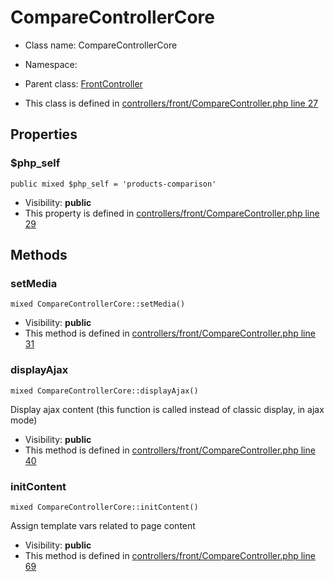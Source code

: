 CompareControllerCore
===============






* Class name: CompareControllerCore
* Namespace: 
* Parent class: [FrontController](FrontControllerCore)

* This class is defined in [controllers/front/CompareController.php line 27](https://github.com/PrestaShop/PrestaShop/blob/1.6.1.1/controllers/front/CompareController.php#27)





Properties
----------


### $php_self

    public mixed $php_self = 'products-comparison'





* Visibility: **public**
* This property is defined in [controllers/front/CompareController.php line 29](https://github.com/PrestaShop/PrestaShop/blob/1.6.1.1/controllers/front/CompareController.php#29)


Methods
-------


### setMedia

    mixed CompareControllerCore::setMedia()





* Visibility: **public**
* This method is defined in [controllers/front/CompareController.php line 31](https://github.com/PrestaShop/PrestaShop/blob/1.6.1.1/controllers/front/CompareController.php#31)




### displayAjax

    mixed CompareControllerCore::displayAjax()

Display ajax content (this function is called instead of classic display, in ajax mode)



* Visibility: **public**
* This method is defined in [controllers/front/CompareController.php line 40](https://github.com/PrestaShop/PrestaShop/blob/1.6.1.1/controllers/front/CompareController.php#40)




### initContent

    mixed CompareControllerCore::initContent()

Assign template vars related to page content



* Visibility: **public**
* This method is defined in [controllers/front/CompareController.php line 69](https://github.com/PrestaShop/PrestaShop/blob/1.6.1.1/controllers/front/CompareController.php#69)



